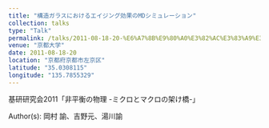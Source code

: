 ```yaml
---
title: "構造ガラスにおけるエイジング効果のMDシミュレーション"
collection: talks
type: "Talk"
permalink: /talks/2011-08-18-20-%E6%A7%8B%E9%80%A0%E3%82%AC%E3%83%A9%E3%82%B9%E3%81%AB%E3%81%8A%E3%81%91%E3%82%8B%E3%82%A8%E3%82%A4%E3%82%B8%E3%83%B3%E3%82%B0%E5%8A%B9%E6%9E%9C%E3%81%AEMD%E3%82%B7
venue: "京都大学"
date: 2011-08-18-20
location: "京都府京都市左京区"
latitude: "35.0308115"
longitude: "135.7855329"
---
```


基研研究会2011「非平衡の物理 -ミクロとマクロの架け橋-」

Author(s): 岡村 諭、吉野元、湯川諭

